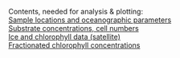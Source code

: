 Contents, needed for analysis & plotting:  
[Sample locations and oceanographic parameters](metadata.txt)  
[Substrate concentrations, cell numbers](biogeochemistry.txt)  
[Ice and chlorophyll data (satellite)](ice_chl.mat)  
[Fractionated chlorophyll concentrations](fracChl.txt)  
